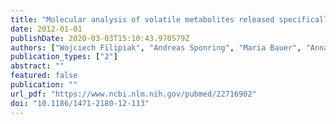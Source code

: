 ```yaml
---
title: "Molecular analysis of volatile metabolites released specifically by staphylococcus aureus and pseudomonas aeruginosa"
date: 2012-01-01
publishDate: 2020-03-03T15:10:43.970579Z
authors: ["Wojciech Filipiak", "Andreas Sponring", "Maria Bauer", "Anna Filipiak", "Clemens Ager", "Helmut Wiesenhofer", "Markus Nagl", "Jakob Troppmair", "Anton Amann"]
publication_types: ["2"]
abstract: ""
featured: false
publication: ""
url_pdf: "https://www.ncbi.nlm.nih.gov/pubmed/22716902"
doi: "10.1186/1471-2180-12-113"
---
```


